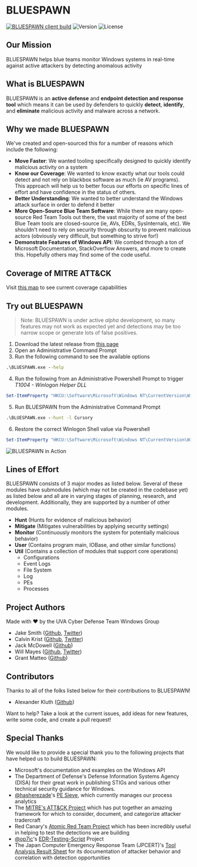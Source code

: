 # BLUESPAWN

[![BLUESPAWN client build](https://github.com/ION28/BLUESPAWN/workflows/BLUESPAWN%20client%20build/badge.svg)](https://github.com/ION28/BLUESPAWN/actions) ![Version](https://img.shields.io/github/v/release/ION28/BLUESPAWN?include_prereleases) ![License](https://img.shields.io/github/license/ION28/BLUESPAWN)

## Our Mission
BLUESPAWN helps blue teams monitor Windows systems in real-time against active attackers by detecting anomalous activity

## What is BLUESPAWN
BLUESPAWN is an **active defense** and **endpoint detection and response tool** which means it can be used by defenders to quickly **detect**, **identify**, and **eliminate** malicious activity and malware across a network.

## Why we made BLUESPAWN
We've created and open-sourced this for a number of reasons which include the following:
* **Move Faster**: We wanted tooling specifically designed to quickly identify malicious activity on a system
* **Know our Coverage**: We wanted to know exactly what our tools could detect and not rely on blackbox software as much (ie AV programs). This approach will help us to better focus our efforts on specific lines of effort and have confidence in the status of others.
* **Better Understanding**: We wanted to better understand the Windows attack surface in order to defend it better
* **More Open-Source Blue Team Software**: While there are many open-source Red Team Tools out there, the vast majority of some of the best Blue Team tools are closed-source (ie, AVs, EDRs, SysInternals, etc). We shouldn't need to rely on security through obscurity to prevent malicious actors (obviously very difficult, but something to strive for!)
* **Demonstrate Features of Windows API**: We combed through a ton of Microsoft Documentation, StackOverflow Answers, and more to create this. Hopefully others may find some of the code useful.

## Coverage of MITRE ATT&CK
Visit [this map](https://ion28.github.io/BLUESPAWN/#layerURL=https%3A%2F%2Fion28.github.io%2FBLUESPAWN%2Fassets%2Fcoverage.json) to see current coverage capabilities

## Try out BLUESPAWN 
> Note: BLUESPAWN is under active *alpha* development, so many features may not work as expected yet and detections may be too narrow scope or generate lots of false positives.
1. Download the latest release from [this page](https://github.com/ION28/BLUESPAWN/releases)
2. Open an Administrative Command Prompt
3. Run the following command to see the available options
```cmd
.\BLUESPAWN.exe --help
```
4. Run the following from an Administrative Powershell Prompt to trigger *T1004 - Winlogon Helper DLL*
```powershell
Set-ItemProperty "HKCU:\Software\Microsoft\Windows NT\CurrentVersion\Winlogon\" "Shell" "explorer.exe, #{binary_to_execute}" -Force
```
5. Run BLUESPAWN from the Administrative Command Prompt
```cmd
.\BLUESPAWN.exe --hunt -l Cursory
```
6. Restore the correct Winlogon Shell value via Powershell
```powershell
Set-ItemProperty "HKCU:\Software\Microsoft\Windows NT\CurrentVersion\Winlogon\" "Shell" "explorer.exe" -Force
```
![BLUESPAWN in Action](https://user-images.githubusercontent.com/3931697/65073414-d11df500-d960-11e9-9516-7e310996d889.png)

## Lines of Effort
BLUESPAWN consists of 3 major modes as listed below. Several of these modules have submodules (which may not be created in the codebase yet) as listed below and all are in varying stages of planning, research, and development. Additionally, they are supported by a number of other modules.
* **Hunt** (Hunts for evidence of malicious behavior)
* **Mitigate** (Mitigates vulnerabilities by applying security settings)
* **Monitor** (Continuously monitors the system for potentially malicious behavior)
* **User** (Contains program main, IOBase, and other similar functions)
* **Util** (Contains a collection of modules that support core operations)
    * Configurations
    * Event Logs
    * File System
    * Log
    * PEs
    * Processes

## Project Authors
Made with :heart: by the UVA Cyber Defense Team Windows Group
* Jake Smith ([Github](https://github.com/ION28), [Twitter](https://twitter.com/jtsmith282))
* Calvin Krist ([Github](https://github.com/CalvinKrist), [Twitter](https://twitter.com/CalvinKrist))
* Jack McDowell ([Github](https://github.com/jnmcd/))
* Will Mayes ([Github](https://github.com/wtm99), [Twitter](https://twitter.com/will_mayes99))
* Grant Matteo ([Github](https://github.com/GrantMatteo))

## Contributors
Thanks to all of the folks listed below for their contributions to BLUESPAWN!
* Alexander Kluth ([Github](https://github.com/alexclooze))

Want to help? Take a look at the current issues, add ideas for new features, write some code, and create a pull request!

## Special Thanks
We would like to provide a special thank you to the following projects that have helped us to build BLUESPAWN:
* Microsoft's documentation and examples on the Windows API
* The Department of Defense's Defense Information Systems Agency (DISA) for their great work in publishing STIGs and various other technical security guidance for Windows.
* [@hasherezade](https://github.com/hasherezade)'s [PE Sieve](https://github.com/hasherezade/pe-sieve), which currently manages our process analytics
* The [MITRE's ATT&CK Project](https://attack.mitre.org/) which has put together an amazing framework for which to consider, document, and categorize attacker tradercraft
* Red Canary's [Atomic Red Team Project](https://github.com/redcanaryco/atomic-red-team) which has been incredibly useful in helping to test the detections we are building
* [@op7ic](https://github.com/op7ic)'s [EDR-Testing-Script](https://github.com/op7ic/EDR-Testing-Script) Project
* The Japan Computer Emergency Response Team (JPCERT)'s [Tool Analysis Result Sheet](https://jpcertcc.github.io/ToolAnalysisResultSheet/) for its documentation of attacker behavior and correlation with detection opportunities
